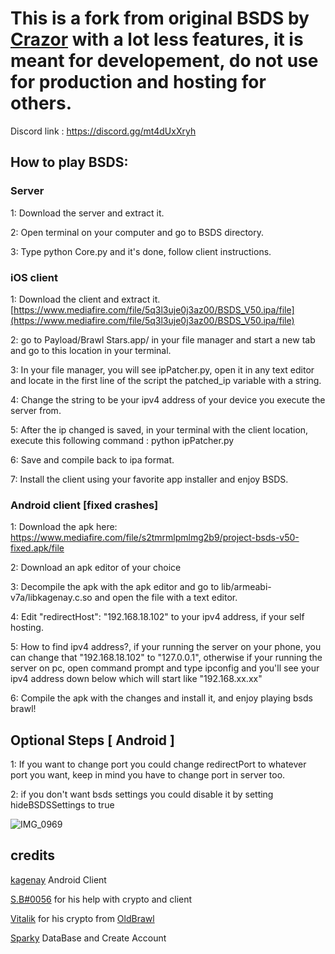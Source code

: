 # This is a fork from original BSDS by [Crazor](https://github.com/CrazorTheCat)  with a lot less features, it is meant for developement, do not use for production and hosting for others.

Discord link : https://discord.gg/mt4dUxXryh


## How to play BSDS: ##

### Server ###
1: Download the server and extract it.

2: Open terminal on your computer and go to BSDS directory.

3: Type python Core.py and it's done, follow client instructions.

### iOS client ###
1: Download the client and extract it. [https://www.mediafire.com/file/5q3l3uje0j3az00/BSDS_V50.ipa/file](https://www.mediafire.com/file/5q3l3uje0j3az00/BSDS_V50.ipa/file)

2: go to Payload/Brawl Stars.app/ in your file manager and start a new tab and go to this location in your terminal.

3: In your file manager, you will see ipPatcher.py, open it in any text editor and locate in the first line of the script the patched_ip variable with a string.

4: Change the string to be your ipv4 address of your device you execute the server from.

5: After the ip changed is saved, in your terminal with the client location, execute this following command : python ipPatcher.py

6: Save and compile back to ipa format.

7: Install the client using your favorite app installer and enjoy BSDS.

### Android client [fixed crashes] ###
1: Download the apk here: https://www.mediafire.com/file/s2tmrmlpmlmg2b9/project-bsds-v50-fixed.apk/file

2: Download an apk editor of your choice

3: Decompile the apk with the apk editor and go to lib/armeabi-v7a/libkagenay.c.so and open the file with a text editor.

4: Edit "redirectHost": "192.168.18.102" to your ipv4 address, if your self hosting.

5: How to find ipv4 address?, if your running the server on your phone, you can change that "192.168.18.102" to "127.0.0.1", otherwise if your running the server on pc, open command prompt and type ipconfig and you'll see your ipv4 address down below which will start like "192.168.xx.xx"

6: Compile the apk with the changes and install it, and enjoy playing bsds brawl!

## Optional Steps [ Android ] ##
1: If you want to change port you could change redirectPort to whatever port you want, keep in mind you have to change port in server too.

2: if you don't want bsds settings you could disable it by setting hideBSDSSettings to true 

![IMG_0969](https://github.com/risporce/BSDS-V50/assets/72312877/05c6c070-2fae-4c3f-ba2e-6a790f663a7b)

## credits ##
[kagenay](https://github.com/kagenay) Android Client

[S.B#0056](https://github.com/HaccerCat) for his help with crypto and client

[Vitalik](https://github.com/VitalikObject) for his crypto from [OldBrawl](https://github.com/VitalikObject/OldBrawl)

[Sparky](https://github.com/SparkyDev9339) DataBase and Create Account
